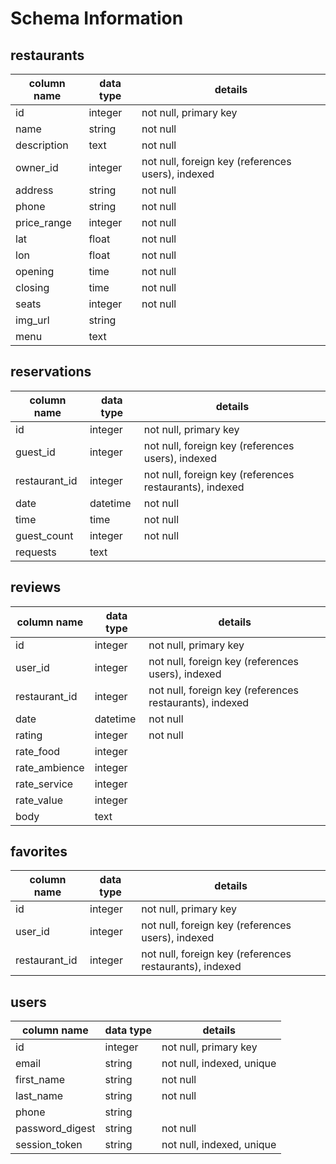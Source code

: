 # Schema Information

## restaurants
column name | data type | details
------------|-----------|-----------------------
id          | integer   | not null, primary key
name        | string    | not null
description | text      | not null
owner_id    | integer   | not null, foreign key (references users), indexed
address     | string    | not null
phone       | string    | not null
price_range | integer   | not null
lat         | float     | not null
lon         | float     | not null
opening     | time      | not null
closing     | time      | not null
seats       | integer   | not null
img_url     | string    |
menu        | text      |

## reservations
column name   | data type | details
--------------|-----------|-----------------------
id            | integer   | not null, primary key
guest_id      | integer   | not null, foreign key (references users), indexed
restaurant_id | integer   | not null, foreign key (references restaurants), indexed
date          | datetime  | not null
time          | time      | not null
guest_count   | integer   | not null
requests      | text      |

## reviews
column name   | data type | details
--------------|-----------|-----------------------
id            | integer   | not null, primary key
user_id       | integer   | not null, foreign key (references users), indexed
restaurant_id | integer   | not null, foreign key (references restaurants), indexed
date          | datetime  | not null
rating        | integer   | not null
rate_food     | integer   |
rate_ambience | integer   |
rate_service  | integer   |
rate_value    | integer   |
body          | text      |

## favorites
column name   | data type | details
--------------|-----------|-----------------------
id            | integer   | not null, primary key
user_id       | integer   | not null, foreign key (references users), indexed
restaurant_id | integer   | not null, foreign key (references restaurants), indexed

## users
column name     | data type | details
----------------|-----------|-----------------------
id              | integer   | not null, primary key
email           | string    | not null, indexed, unique
first_name      | string    | not null
last_name       | string    | not null
phone           | string    |
password_digest | string    | not null
session_token   | string    | not null, indexed, unique
